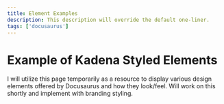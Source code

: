 ```yaml
---
title: Element Examples
description: This description will override the default one-liner.
tags: ['docusaurus']
---
```


# Example of Kadena Styled Elements

I will utilize this page temporarily as a resource to display various design elements offered by Docusaurus and how they look/feel. Will work on this shortly and implement with branding styling.